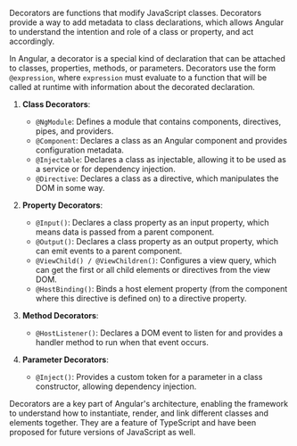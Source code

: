 Decorators are functions that modify JavaScript classes. Decorators provide a way to add metadata to class declarations, which allows Angular to understand the intention and role of a class or property, and act accordingly.

In Angular, a decorator is a special kind of declaration that can be attached to classes, properties, methods, or parameters. Decorators use the form `@expression`, where `expression` must evaluate to a function that will be called at runtime with information about the decorated declaration.

1. **Class Decorators**:
    
    - `@NgModule`: Defines a module that contains components, directives, pipes, and providers.
    - `@Component`: Declares a class as an Angular component and provides configuration metadata.
    - `@Injectable`: Declares a class as injectable, allowing it to be used as a service or for dependency injection.
    - `@Directive`: Declares a class as a directive, which manipulates the DOM in some way.
      
2. **Property Decorators**:
    - `@Input()`: Declares a class property as an input property, which means data is passed from a parent component.
    - `@Output()`: Declares a class property as an output property, which can emit events to a parent component.
    - `@ViewChild() / @ViewChildren()`: Configures a view query, which can get the first or all child elements or directives from the view DOM.
    - `@HostBinding()`: Binds a host element property (from the component where this directive is defined on) to a directive property.
      
3. **Method Decorators**:
    - `@HostListener()`: Declares a DOM event to listen for and provides a handler method to run when that event occurs.
    
1. **Parameter Decorators**:
    - `@Inject()`: Provides a custom token for a parameter in a class constructor, allowing dependency injection.

Decorators are a key part of Angular's architecture, enabling the framework to understand how to instantiate, render, and link different classes and elements together. They are a feature of TypeScript and have been proposed for future versions of JavaScript as well.